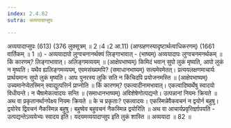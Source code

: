 ```yaml
---
index: 2.4.82
sutra: अव्ययादाप्सुपः

---
```

 अव्ययादाप्सुपः (613) (376 लुक्सूत्रम् ॥ 2।4।2 आ.11) (आप्ग्रहणस्यादृष्टार्थत्वाधिकरणम्) (1661 वार्तिकम् ॥ 1 ॥) - अव्ययादापो लुग्वचनानर्थक्यं लिङ्गाभावात् - (भाष्यम्) अव्ययादापः लुग्वचनमनर्थकम् ॥ किं कारणम्? लिङ्गाभावात्। अलिङ्गमव्ययम् ॥ (आक्षेपभाष्यम्) किमिदं भवान् सुपो लुकं मृष्यति, आपो लुकं न मृष्यति। यथैव ह्यलिङ्गमव्ययम्, एवमसंख्यमपि? (समाधानभाष्यम्) सत्यमेवमेतत्। प्रत्ययलक्षणमाचार्यः प्रार्थयमानः सुपो लुकं मृष्यति। आपः पुनरस्य लुकि सति न किंचिदपि प्रयोजनमस्ति ॥ (आक्षेपभाष्यम्) उच्यमानेप्येतस्मिन् स्वाद्युत्पत्तिर्न प्राप्नोति ॥ किं कारणम्? एकत्वादीनामभावात्। एकत्वादिष्वर्थेषु स्वादयो विधीयन्ते। न चैषामेकत्वादयः सन्ति ॥ (समाधानभाष्यम्) अविशेषेणोत्पद्यन्ते। उत्पन्नानां नियमः क्रियते ॥ अथ वा प्रकृतानर्थानपेक्ष्य नियमः क्रियते ॥ के च प्रकृताः? एकत्वादयः। एकस्मिन्नेवैकवचनं न द्वयोर्न बहुषु। द्वयोरेव द्विवचनं नैकस्मिन्न बहुषु। बहुष्वेव बहुवचनं नैकस्मिन्न द्वयोरिति ॥ अथ वा आचार्यप्रवृत्तिर्ज्ञापयति  -  उत्पद्यन्तेऽव्ययेभ्यः स्वादय इति। यदयमव्ययादाप्सुप इति लुकं शास्ति ॥ अव्ययादा ॥ 82 ॥ 